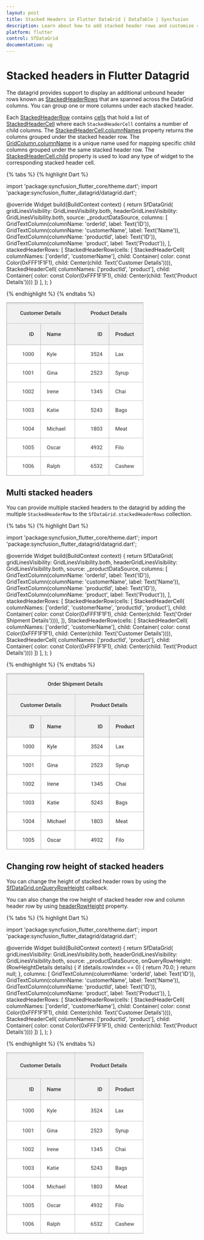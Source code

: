 ```yaml
---
layout: post
title: Stacked Headers in Flutter DataGrid | DataTable | Syncfusion
description: Learn about how to add stacked header rows and customize row height of stacked header rows in Syncfusion Flutter DataGrid.
platform: flutter
control: SfDataGrid
documentation: ug
---
```


# Stacked headers in Flutter Datagrid

The datagrid provides support to display an additional unbound header rows known as [StackedHeaderRows](https://pub.dev/documentation/syncfusion_flutter_datagrid/latest/datagrid/SfDataGrid/stackedHeaderRows.html) that are spanned across the DataGrid columns. You can group one or more columns under each stacked header.

Each [StackedHeaderRow](https://pub.dev/documentation/syncfusion_flutter_datagrid/latest/datagrid/StackedHeaderRow-class.html) contains [cells](https://pub.dev/documentation/syncfusion_flutter_datagrid/latest/datagrid/StackedHeaderRow/cells.html) that hold a list of [StackedHeaderCell](https://pub.dev/documentation/syncfusion_flutter_datagrid/latest/datagrid/StackedHeaderCell-class.html) where each `StackedHeaderCell` contains a number of child columns. The [StackedHeaderCell.columnNames](https://pub.dev/documentation/syncfusion_flutter_datagrid/latest/datagrid/StackedHeaderCell/columnNames.html) property returns the columns grouped under the stacked header row. The [GridColumn.columnName]() is a unique name used for mapping specific child columns grouped under the same stacked header row. The [StackedHeaderCell.child](https://pub.dev/documentation/syncfusion_flutter_datagrid/latest/datagrid/StackedHeaderCell/child.html) property is used to load any type of widget to the corresponding stacked header cell.

{% tabs %}
{% highlight Dart %} 

import 'package:syncfusion_flutter_core/theme.dart';
import 'package:syncfusion_flutter_datagrid/datagrid.dart';

@override
Widget build(BuildContext context) {
  return SfDataGrid(
    gridLinesVisibility: GridLinesVisibility.both,
    headerGridLinesVisibility: GridLinesVisibility.both,
    source: _productDataSource,
    columns: <GridColumn>[
      GridTextColumn(columnName: 'orderId', label: Text('ID')),
      GridTextColumn(columnName: 'customerName', label: Text('Name')),
      GridTextColumn(columnName: 'productId', label: Text('ID')),
      GridTextColumn(columnName: 'product', label: Text('Product')),
    ],
    stackedHeaderRows: <StackedHeaderRow>[
      StackedHeaderRow(cells: [
        StackedHeaderCell(
            columnNames: ['orderId', 'customerName'],
            child: Container(
                color: const Color(0xFFF1F1F1),
                child: Center(child: Text('Customer Details')))),
        StackedHeaderCell(
            columnNames: ['productId', 'product'],
            child: Container(
                color: const Color(0xFFF1F1F1),
                child: Center(child: Text('Product Details'))))
      ])
    ],
  );
}

{% endhighlight %}
{% endtabs %}

![flutter datagrid shows stacked headers](images/stacked-headers/flutter-stacked-headers.png)

## Multi stacked headers

You can provide multiple stacked headers to the datagrid by adding the multiple `StackedHeaderRow` to the `SfDataGrid.stackedHeaderRows` collection.

{% tabs %}
{% highlight Dart %} 

import 'package:syncfusion_flutter_core/theme.dart';
import 'package:syncfusion_flutter_datagrid/datagrid.dart';

@override
Widget build(BuildContext context) {
  return SfDataGrid(
    gridLinesVisibility: GridLinesVisibility.both,
    headerGridLinesVisibility: GridLinesVisibility.both,
    source: _productDataSource,
    columns: <GridColumn>[
      GridTextColumn(columnName: 'orderId', label: Text('ID')),
      GridTextColumn(columnName: 'customerName', label: Text('Name')),
      GridTextColumn(columnName: 'productId', label: Text('ID')),
      GridTextColumn(columnName: 'product', label: Text('Product')),
    ],
    stackedHeaderRows: <StackedHeaderRow>[
      StackedHeaderRow(cells: [
        StackedHeaderCell(
            columnNames: ['orderId', 'customerName', 'productId', 'product'],
            child: Container(
                color: const Color(0xFFF1F1F1),
                child: Center(child: Text('Order Shipment Details')))),
      ]),
      StackedHeaderRow(cells: [
        StackedHeaderCell(
            columnNames: ['orderId', 'customerName'],
            child: Container(
                color: const Color(0xFFF1F1F1),
                child: Center(child: Text('Customer Details')))),
        StackedHeaderCell(
            columnNames: ['productId', 'product'],
            child: Container(
                color: const Color(0xFFF1F1F1),
                child: Center(child: Text('Product Details'))))
      ])
    ],
  );
}

{% endhighlight %}
{% endtabs %}

![flutter datagrid shows multi stacked headers](images/stacked-headers/flutter-multi-stacked-headers.png)

## Changing row height of stacked headers

You can change the height of stacked header rows by using the [SfDataGrid.onQueryRowHeight](https://pub.dev/documentation/syncfusion_flutter_datagrid/latest/datagrid/SfDataGrid/onQueryRowHeight.html) callback.

You can also change the row height of stacked header row and column header row by using [headerRowHeight](https://pub.dev/documentation/syncfusion_flutter_datagrid/latest/datagrid/SfDataGrid/headerRowHeight.html) property.

{% tabs %}
{% highlight Dart %} 

import 'package:syncfusion_flutter_core/theme.dart';
import 'package:syncfusion_flutter_datagrid/datagrid.dart';

@override
Widget build(BuildContext context) {
  return SfDataGrid(
    gridLinesVisibility: GridLinesVisibility.both,
    headerGridLinesVisibility: GridLinesVisibility.both,
    source: _productDataSource,
    onQueryRowHeight: (RowHeightDetails details) {
      if (details.rowIndex == 0) {
        return 70.0;
      }
      return null;
    },
    columns: <GridColumn>[
      GridTextColumn(columnName: 'orderId', label: Text('ID')),
      GridTextColumn(columnName: 'customerName', label: Text('Name')),
      GridTextColumn(columnName: 'productId', label: Text('ID')),
      GridTextColumn(columnName: 'product', label: Text('Product')),
    ],
    stackedHeaderRows: <StackedHeaderRow>[
      StackedHeaderRow(cells: [
        StackedHeaderCell(
            columnNames: ['orderId', 'customerName'],
            child: Container(
                color: const Color(0xFFF1F1F1),
                child: Center(child: Text('Customer Details')))),
        StackedHeaderCell(
            columnNames: ['productId', 'product'],
            child: Container(
                color: const Color(0xFFF1F1F1),
                child: Center(child: Text('Product Details'))))
      ])
    ],
  );
}

{% endhighlight %}
{% endtabs %}

![flutter datagrid shows customization of stacked header row heights](images/stacked-headers/flutter-stacked-header-row-height.png)